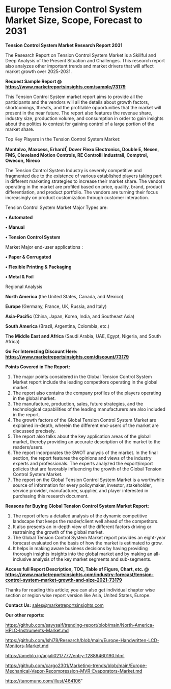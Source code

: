# Europe Tension Control System Market Size, Scope, Forecast to 2031

<strong>Tension Control System Market Research Report 2031</strong>

The Research Report on Tension Control System Market is a Skillful and Deep Analysis of the Present Situation and Challenges. This research report also analyzes other important trends and market drivers that will affect market growth over 2025-2031.

<strong>Request Sample Report @ <a href=https://www.marketreportsinsights.com/sample/73179>https://www.marketreportsinsights.com/sample/73179</a></strong>

This Tension Control System market report aims to provide all the participants and the vendors will all the details about growth factors, shortcomings, threats, and the profitable opportunities that the market will present in the near future. The report also features the revenue share, industry size, production volume, and consumption in order to gain insights about the politics to contest for gaining control of a large portion of the market share.

Top Key Players in the Tension Control System Market:

<strong>Montalvo, Maxcess, Erhardtⷨꙺ, Dover Flexo Electronics, Double E, Nexen, FMS, Cleveland Motion Controls, RE Controlli Industrali, Comptrol, Owecon, Nireco</strong>

The Tension Control System Industry is severely competitive and fragmented due to the existence of various established players taking part in different marketing strategies to increase their market share. The vendors operating in the market are profiled based on price, quality, brand, product differentiation, and product portfolio. The vendors are turning their focus increasingly on product customization through customer interaction.

Tension Control System Market Major Types are:

<strong>• Automated

• Manual

• Tension Control System</strong>

Market Major end-user applications :

<strong>• Paper & Corrugated

• Flexible Printing & Packaging

• Metal & Foil</strong>

Regional Analysis

</u><strong><b>North America</b></strong> (the United States, Canada, and Mexico)

<strong><b>Europe </b></strong>(Germany, France, UK, Russia, and Italy)

<strong><b>Asia-Pacific</b></strong> (China, Japan, Korea, India, and Southeast Asia)

<strong><b>South America</b></strong> (Brazil, Argentina, Colombia, etc.)

<strong><b>The Middle East and Africa</b></strong> (Saudi Arabia, UAE, Egypt, Nigeria, and South Africa)

<strong>Go For Interesting Discount Here: <a href=https://www.marketreportsinsights.com/discount/73179>https://www.marketreportsinsights.com/discount/73179</a></strong>

<strong>Points Covered in The Report:</strong>
<ol>
  <li>The major points considered in the Global Tension Control System Market report include the leading competitors operating in the global market.</li>
  <li>The report also contains the company profiles of the players operating in the global market.</li>
  <li>The manufacture, production, sales, future strategies, and the technological capabilities of the leading manufacturers are also included in the report.</li>
  <li>The growth factors of the Global Tension Control System Market are explained in-depth, wherein the different end-users of the market are discussed precisely.</li>
  <li>The report also talks about the key application areas of the global market, thereby providing an accurate description of the market to the readers/users.</li>
  <li>The report incorporates the SWOT analysis of the market. In the final section, the report features the opinions and views of the industry experts and professionals. The experts analyzed the export/import policies that are favorably influencing the growth of the Global Tension Control System Market.</li>
  <li>The report on the Global Tension Control System Market is a worthwhile source of information for every policymaker, investor, stakeholder, service provider, manufacturer, supplier, and player interested in purchasing this research document.</li>
</ol>
<strong>Reasons for Buying Global Tension Control System Market Report:</strong>

<ol>
  <li>The report offers a detailed analysis of the dynamic competitive landscape that keeps the reader/client well ahead of the competitors.</li>
  <li>It also presents an in-depth view of the different factors driving or restraining the growth of the global market.</li>
  <li>The Global Tension Control System Market report provides an eight-year forecast evaluated on the basis of how the market is estimated to grow.</li>
  <li>It helps in making aware business decisions by having providing thorough insights insights into the global market and by making an all-inclusive analysis of the key market segments and sub-segments.</li>
</ol>
<strong>Access full Report Description, TOC, Table of Figure, Chart, etc. @ <a href=https://www.marketreportsinsights.com/industry-forecast/tension-control-system-market-growth-and-size-2021-73179>https://www.marketreportsinsights.com/industry-forecast/tension-control-system-market-growth-and-size-2021-73179</a></strong>


Thanks for reading this article; you can also get individual chapter wise section or region wise report version like Asia, United States, Europe.

<strong>Contact Us:</strong>
sales@marketreportsinsights.com

<strong>Our other reports:</strong>

<a href=https://github.com/sayysaif/trending-report/blob/main/North-America-HPLC-Instruments-Market.md>https://github.com/sayysaif/trending-report/blob/main/North-America-HPLC-Instruments-Market.md</a>

<a href=https://github.com/Ishi78/Research/blob/main/Europe-Handwritten-LCD-Monitors-Market.md>https://github.com/Ishi78/Research/blob/main/Europe-Handwritten-LCD-Monitors-Market.md</a>

<a href=https://ameblo.jp/anjali0217777/entry-12886460190.html>https://ameblo.jp/anjali0217777/entry-12886460190.html</a>

<a href=https://github.com/cargo2301/Marketing-trends/blob/main/Europe-Mechanical-Vapor-Recompression-MVR-Evaporators-Market.md>https://github.com/cargo2301/Marketing-trends/blob/main/Europe-Mechanical-Vapor-Recompression-MVR-Evaporators-Market.md</a>

<a href=https://tanomuno.com/illust/464106>https://tanomuno.com/illust/464106</a>"
